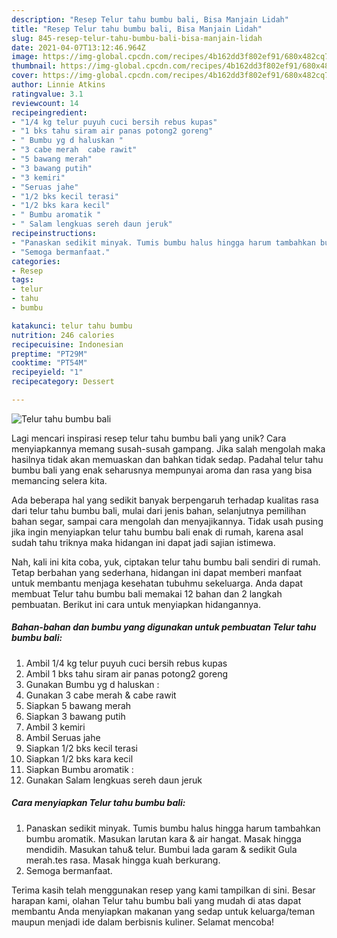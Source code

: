 ```yaml
---
description: "Resep Telur tahu bumbu bali, Bisa Manjain Lidah"
title: "Resep Telur tahu bumbu bali, Bisa Manjain Lidah"
slug: 845-resep-telur-tahu-bumbu-bali-bisa-manjain-lidah
date: 2021-04-07T13:12:46.964Z
image: https://img-global.cpcdn.com/recipes/4b162dd3f802ef91/680x482cq70/telur-tahu-bumbu-bali-foto-resep-utama.jpg
thumbnail: https://img-global.cpcdn.com/recipes/4b162dd3f802ef91/680x482cq70/telur-tahu-bumbu-bali-foto-resep-utama.jpg
cover: https://img-global.cpcdn.com/recipes/4b162dd3f802ef91/680x482cq70/telur-tahu-bumbu-bali-foto-resep-utama.jpg
author: Linnie Atkins
ratingvalue: 3.1
reviewcount: 14
recipeingredient:
- "1/4 kg telur puyuh cuci bersih rebus kupas"
- "1 bks tahu siram air panas potong2 goreng"
- " Bumbu yg d haluskan "
- "3 cabe merah  cabe rawit"
- "5 bawang merah"
- "3 bawang putih"
- "3 kemiri"
- "Seruas jahe"
- "1/2 bks kecil terasi"
- "1/2 bks kara kecil"
- " Bumbu aromatik "
- " Salam lengkuas sereh daun jeruk"
recipeinstructions:
- "Panaskan sedikit minyak. Tumis bumbu halus hingga harum tambahkan bumbu aromatik. Masukan larutan kara &amp; air hangat. Masak hingga mendidih. Masukan tahu&amp; telur. Bumbui lada garam &amp; sedikit Gula merah.tes rasa. Masak hingga kuah berkurang."
- "Semoga bermanfaat."
categories:
- Resep
tags:
- telur
- tahu
- bumbu

katakunci: telur tahu bumbu 
nutrition: 246 calories
recipecuisine: Indonesian
preptime: "PT29M"
cooktime: "PT54M"
recipeyield: "1"
recipecategory: Dessert

---
```



![Telur tahu bumbu bali](https://img-global.cpcdn.com/recipes/4b162dd3f802ef91/680x482cq70/telur-tahu-bumbu-bali-foto-resep-utama.jpg)

Lagi mencari inspirasi resep telur tahu bumbu bali yang unik? Cara menyiapkannya memang susah-susah gampang. Jika salah mengolah maka hasilnya tidak akan memuaskan dan bahkan tidak sedap. Padahal telur tahu bumbu bali yang enak seharusnya mempunyai aroma dan rasa yang bisa memancing selera kita.

Ada beberapa hal yang sedikit banyak berpengaruh terhadap kualitas rasa dari telur tahu bumbu bali, mulai dari jenis bahan, selanjutnya pemilihan bahan segar, sampai cara mengolah dan menyajikannya. Tidak usah pusing jika ingin menyiapkan telur tahu bumbu bali enak di rumah, karena asal sudah tahu triknya maka hidangan ini dapat jadi sajian istimewa.




Nah, kali ini kita coba, yuk, ciptakan telur tahu bumbu bali sendiri di rumah. Tetap berbahan yang sederhana, hidangan ini dapat memberi manfaat untuk membantu menjaga kesehatan tubuhmu sekeluarga. Anda dapat membuat Telur tahu bumbu bali memakai 12 bahan dan 2 langkah pembuatan. Berikut ini cara untuk menyiapkan hidangannya.

<!--inarticleads1-->

##### Bahan-bahan dan bumbu yang digunakan untuk pembuatan Telur tahu bumbu bali:

1. Ambil 1/4 kg telur puyuh cuci bersih rebus kupas
1. Ambil 1 bks tahu siram air panas potong2 goreng
1. Gunakan  Bumbu yg d haluskan :
1. Gunakan 3 cabe merah &amp; cabe rawit
1. Siapkan 5 bawang merah
1. Siapkan 3 bawang putih
1. Ambil 3 kemiri
1. Ambil Seruas jahe
1. Siapkan 1/2 bks kecil terasi
1. Siapkan 1/2 bks kara kecil
1. Siapkan  Bumbu aromatik :
1. Gunakan  Salam lengkuas sereh daun jeruk




<!--inarticleads2-->

##### Cara menyiapkan Telur tahu bumbu bali:

1. Panaskan sedikit minyak. Tumis bumbu halus hingga harum tambahkan bumbu aromatik. Masukan larutan kara &amp; air hangat. Masak hingga mendidih. Masukan tahu&amp; telur. Bumbui lada garam &amp; sedikit Gula merah.tes rasa. Masak hingga kuah berkurang.
1. Semoga bermanfaat.




Terima kasih telah menggunakan resep yang kami tampilkan di sini. Besar harapan kami, olahan Telur tahu bumbu bali yang mudah di atas dapat membantu Anda menyiapkan makanan yang sedap untuk keluarga/teman maupun menjadi ide dalam berbisnis kuliner. Selamat mencoba!

